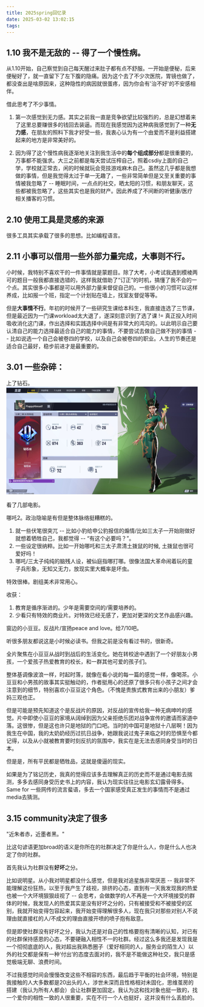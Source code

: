 ```yaml
---
title: 2025spring回忆录
date: 2025-03-02 13:02:15
tags:
---
```


## 1.10 我不是无敌的 -- 得了一个慢性病。
从1.10开始，自己察觉到自己每天醒过来肚子都有点不舒服。一开始是便秘，后来便秘好了，就一直留下了左下腹的隐痛。因为这个去了不少次医院，胃镜也做了，都没查出是啥原因来，这种隐性的病因就很蛋疼，因为你会有'治不好'的不安感相伴。

借此思考了不少事情。

1. 第一次感觉到无力感。其实之前我一直是竞争欲望比较强烈的，总是幻想着来了这里总要赚很多的钱回去装逼。而现在我感觉因为这种病我感觉到了一种**无力感**，在朋友的照料下我才好受一些，我衷心认为有一个由爱而不是利益搭建起来的地方是非常美好的。

2. 因为得了这个慢性病我逐渐地关注到我生活中的**每个组成部分**都是很重要的，万事都不能强求。大三之前都是每天尝试压榨自己，照着csdiy上面的自己学，学校就正常去，闲的时候就玩会竞技游戏麻木自己。虽然这几乎都是我想做的事情，但是我觉得太过于单一无趣了，一些非常简单但是又至关重要的事情被我忽略了 -- 睡眠时间，一点点的社交，晒太阳的习惯，和朋友聊天，这些都被我忽略了，这些其实也是我的财产。因此养成了不间断的听健康/医疗相关播客的习惯。

## 2.10 使用工具是灵感的来源
很多工具其实承载了很多的思想。比如编程语言。

## 2.11 小事可以借用一些外部力量完成，大事则不行。
小时候，我特别不喜欢干的一件事情就是蒙题目。除了大考，小考试我遇到模棱两可的题目一般我都直接选错的，这样我就借助了“订正”的时机，搞懂了我不会的一个点。其实很多小事都是可以用外部力量来督促自己的。一些很小的习惯可以这样养成，比如报一个班，指定一个计划贴在墙上，找室友督促等等。

但是**大事情不行**。年初的时候开了一些研究生课给本科生，我直接连选了三节课，但是最近因为一门课workload太大退了，遂深刻意识到了选了课 != 真正投入时间吸收消化这门课，作出选择和实践选择中间是有非常大的鸿沟的。以此明示自己要认清自己的能力选择最适合自己的能力的事情，不要尝试去做自己做不到的事情 -- 比如说选一个自己会被卷四的学校，以及自己会被卷四的职业。人生的节奏还是适合自己最好，稳步前进才是最重要的。

## 3.01 一些杂碎：
上了钻石。
![alt text](06d9a3066434d265f4d48ba97708ca2.jpg)

看了几部电影。

哪吒2。政治隐喻是有但是整体脉络挺糟糕的。

1. 就一些伏笔很突兀 -- 比如小豹给申公豹报信的煽情/比如三太子一开始刚做好就想着牺牲自己，我都觉得 -- “有这个必要吗？”。
2. 一些设定很纳粹。比如一开始哪吒和三太子肃清土拨鼠的时候, 土拨鼠也很可爱好吗！
3. 哪吒/三太子纯纯的脑残人设，被仙庭指哪打哪。很像法国大革命闹着玩的童子兵形象，无知又无力，放现实里大概率是坏虫。

特效很棒。剧组美术非常用心。

收获：
1. 教育是循序渐进的。少年是需要空间的/需要培养的。
2. 少看只有特效的商业片。对特效已经无感了，更加对更深的文艺作品感兴趣。

窗边的小豆豆。反战片/宣扬peace and love。给7/10吧。

听很多朋友都说这是小时候必读书。但我之前是没有看过书的，很新奇。

全片聚焦在小豆豆从战时到战后的生活变化。她在转校途中遇到了一个好朋友小男孩，一个爱孩子热爱教育的校长，和一群其他可爱的孩子们。

整体基调像波浪一样，时起时落，就像在看小说的每一篇的感觉一样，像喝茶。小豆豆和小男孩的故事其实挺触动的，作者挺用心的还原了很多只有小孩子之间才会注意到的细节，特别喜欢小豆豆这个角色。（不愧是贵族式教育出来的小朋友）爹妈三观也正。

但是可能是预先知道这个是反战片的原因，对反战的宣传给我一种无病呻吟的感觉。片中即使小豆豆的家境从阔绰到因为父亲拒绝乐团对战争宣传的邀请而家道中落。这很惨，但是这也许只是地狱的门口吧。当时的中国可是地狱十八层啊！因为我生在中国，我的太奶奶经历过抗日战争，她跟我说过鬼子来临之时的恐惧至今都记得，以及从小就被教育要时刻反抗的氛围中，我实在是无法去感同身受当时的日本。

但是是，所有平民都是牺牲品，这就是傻逼的现实。

如果是为了铭记历史，我真的觉得应该多去理解真正的历史而不是通过电影去揣测，多多去感同身受历史书上的内容，我认为现实往往比电影玄幻露骨得多。Same for 一些网传的流言蜚语，多去一个国家感受真正发生的事情而不是通过media去猜测。


## 3.15 community决定了很多
"近朱者赤，近墨者黑。"

比这句谚语更加broad的语义是你所在的社群决定了你是什么人，你是什么人也决定了你的社群。

首先我认为社群没有**好坏**之分。

比如说明星。从小我对明星都没什么感觉，但是我对追星族非常厌恶 -- 我非常不能理解这份狂热，以至于我产生了歧视，排挤的心态，直到有一天我发现我的热爱也被一个大环境狠狠歧视了 -- 会思考，会做数学的人不再是一个大环境接受的群体的时候，我发现人的热爱其实是没有好坏之分的，只有被接受和不被接受的区别，我就开始变得包容起来，我开始变得理解很多人，现在我只对那些对别人不说理由就直接杠的人/不成文的理由直接开喷的喷子抱有敌意。

但是即使社群没有好坏之分，我认为还是对自己的性格要抱有清晰的认知，对已有的社群保持感恩的心态，不要硬融入相性不一的社群。经过这么多我还是发现我是一个彻彻底底的i人，我对超出我熟悉圈子（爱好相同的人，服务业的陌生人）以外的社交都是保有一种‘付出’的态度去面对的，我不是不能做这种社交，我只是感觉极端无聊、浪费时间。

不过我感觉时间会慢慢改变这些不相容的东西，最后趋于平衡的社会环境，特别是我接触的人大多数都是20出头的人，涉世未深而且性格相对未固化，思维茧房的搭建（我认为所有人都会）会让社群更加固定。我认为这和找对象也挺一致的，找一个爱你的相性一致的人很重要，实在不行一个人也挺好，这并没有什么丢脸的。
